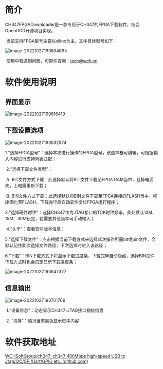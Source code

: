 # **简介**

​	CH347FPGADownloader是一款专用于CH347的FPGA下载软件，结合OpenOCD开源项目实现。

​	当前支持FPGA型号主要以xilinx为主，其中具体型号如下：

![image-20221027190604695](C:\Users\OIDCAT\AppData\Roaming\Typora\typora-user-images\image-20221027190604695.png)

​	使用中若遇到问题，可邮件咨询：tech@wch.cn

# **软件使用说明**

## **界面显示**

![image-20221027190616419](C:\Users\OIDCAT\AppData\Roaming\Typora\typora-user-images\image-20221027190616419.png)

## **下载设置选项**

![image-20221027190632574](C:\Users\OIDCAT\AppData\Roaming\Typora\typora-user-images\image-20221027190632574.png)

​	1.“选择FPGA型号”：选择本次进行操作的FPGA型号，该选择框可编辑，可根据输入内容进行支持列表匹配；

​	2.“选择下载文件类型”：

​		A. BIT文件方式下载：此选择默认将BIT文件下载至FPGA RAM当中，且掉电丢失，上电需重新下载；

​		B. BIN文件方式下载：此选择默认将BIN文件下载至FPGA连接的FLASH当中，程序固化至FLASH，下载完毕后自动软件复位FPGA运行程序；

​	3.“选择硬件时钟”：选择CH347作为JTAG接口的TCK时钟频率，此处默认10M、15M、30M设定，若需要其他频率可手动输入；

​	4.“关于”：查看软件版本信息；

​	5.“选择下载文件”：点击根据当前下载方式来选择此次操作所需bit或bin文件，会默认记住此次选择文件路径，下次选择时进入该路径；

​	6.“下载”：BIN下载方式下将显示下载进度条，下载完毕自动隐藏，选择BIN文件下载方式时也会自定显示下载进度条；

![image-20221027190647377](C:\Users\OIDCAT\AppData\Roaming\Typora\typora-user-images\image-20221027190647377.png)

## **信息输出**

![image-20221027190701769](C:\Users\OIDCAT\AppData\Roaming\Typora\typora-user-images\image-20221027190701769.png)

​	1.“设备信息”：动态显示CH347-JTAG接口插拔信息

​	2. “清屏”：情况当前黑色显示框中内容

# **软件获取地址**

[WCHSoftGroup/ch347: ch347 480Mbps high-speed USB to Jtag/I2C/SPI/Uart/GPIO etc. (github.com)](https://github.com/WCHSoftGroup/ch347/CH347FPGADownloader)